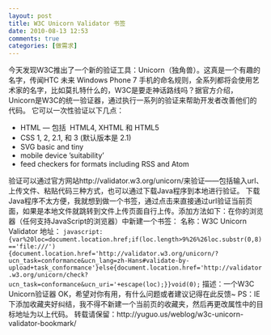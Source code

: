 ```yaml
---
layout: post
title: W3C Unicorn Validator 书签
date: 2010-08-13 12:53
comments: true
categories: [做需求]
---
```

今天发现W3C推出了一个新的验证工具：Unicorn（独角兽）。这真是一个有趣的名字，传闻HTC 未来 Windows Phone 7 手机的命名规则，全系列都将会使用艺术家的名字，比如莫扎特什么的，W3C是要走神话路线吗？据官方介绍，Unicorn是W3C的统一验证器，通过执行一系列的验证来帮助开发者改善他们的代码。
它可以一次性验证以下几点：
<ul>
	<li>HTML — 包括  HTML4, XHTML 和 HTML5</li>
	<li>CSS 1, 2, 2.1, 和 3 (默认版本是 2.1)</li>
	<li>SVG basic and tiny</li>
	<li>mobile device ’suitability’</li>
	<li>feed checkers for formats including RSS and Atom</li>
</ul>
验证可以通过官方网站http://validator.w3.org/unicorn/来验证——包括输入url、上传文件、粘贴代码三种方式，也可以通过下载Java程序到本地进行验证。
下载Java程序不太方便，我就想到做一个书签，通过点击来直接通过url验证当前页面，如果是本地文件就跳转到文件上传页面自行上传。添加方法如下：在你的浏览器（任何支持JavaScript的浏览器）中新建一个书签：
名称：W3C Unicorn Validator
地址：
<code>javascript:{var%20loc=document.location.href;if(loc.length&gt;9%26%26loc.substr(0,8)=='file:///'){document.location.href='http://validator.w3.org/unicorn/?ucn_task=conformance&amp;ucn_lang=zh-Hans#validate-by-upload+task_conformance'}else{document.location.href='http://validator.w3.org/unicorn/check?ucn_task=conformance&amp;ucn_uri='+escape(loc);}}void(0);</code>
描述：一个W3C Unicorn验证器
OK，希望对你有用，有什么问题或者建议记得在此反馈~
PS：IE下添加收藏夹好纠结，我不得不新建一个当前页的收藏夹，然后再更改属性中的目标地址为以上代码。
转载请保留：http://yuguo.us/weblog/w3c-unicorn-validator-bookmark/
